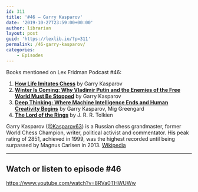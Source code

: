 ```yaml
---
id: 311
title: '#46 – Garry Kasparov'
date: '2019-10-27T23:59:00+00:00'
author: librarian
layout: post
guid: 'https://lexlib.io/?p=311'
permalink: /46-garry-kasparov/
categories:
    - Episodes
---
```


Books mentioned on Lex Fridman Podcast #46:

1. **[How Life Imitates Chess](https://amzn.to/3tLOmNG)** by Garry Kasparov
2. **[Winter Is Coming: Why Vladimir Putin and the Enemies of the Free World Must Be Stopped](https://amzn.to/3XadlaK)** by Garry Kasparov
3. **[Deep Thinking: Where Machine Intelligence Ends and Human Creativity Begins](https://amzn.to/3EqNSBk)** by Garry Kasparov, Mig Greengard
4. **[The Lord of the Rings](https://amzn.to/3hWNIdv)** by J. R. R. Tolkien

Garry Kasparov ([@Kasparov63](https://twitter.com/Kasparov63)) is a Russian chess grandmaster, former World Chess Champion, writer, political activist and commentator. His peak rating of 2851, achieved in 1999, was the highest recorded until being surpassed by Magnus Carlsen in 2013. [Wikipedia](https://en.wikipedia.org/wiki/Garry_Kasparov)

- - - - - -

## Watch or listen to episode #46

<https://www.youtube.com/watch?v=8RVa0THWUWw>